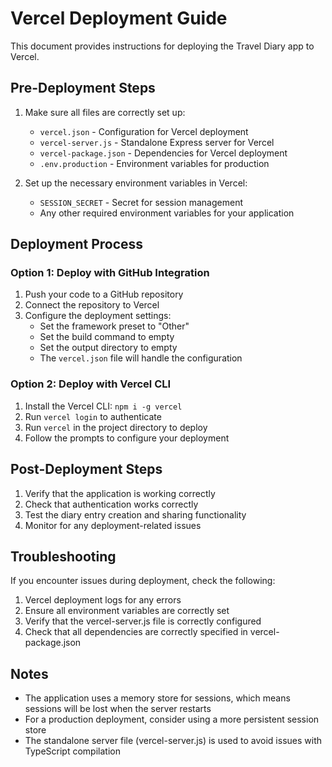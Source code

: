 # Vercel Deployment Guide

This document provides instructions for deploying the Travel Diary app to Vercel.

## Pre-Deployment Steps

1. Make sure all files are correctly set up:
   - `vercel.json` - Configuration for Vercel deployment
   - `vercel-server.js` - Standalone Express server for Vercel
   - `vercel-package.json` - Dependencies for Vercel deployment
   - `.env.production` - Environment variables for production

2. Set up the necessary environment variables in Vercel:
   - `SESSION_SECRET` - Secret for session management
   - Any other required environment variables for your application

## Deployment Process

### Option 1: Deploy with GitHub Integration

1. Push your code to a GitHub repository
2. Connect the repository to Vercel
3. Configure the deployment settings:
   - Set the framework preset to "Other"
   - Set the build command to empty
   - Set the output directory to empty
   - The `vercel.json` file will handle the configuration

### Option 2: Deploy with Vercel CLI

1. Install the Vercel CLI: `npm i -g vercel`
2. Run `vercel login` to authenticate
3. Run `vercel` in the project directory to deploy
4. Follow the prompts to configure your deployment

## Post-Deployment Steps

1. Verify that the application is working correctly
2. Check that authentication works correctly
3. Test the diary entry creation and sharing functionality
4. Monitor for any deployment-related issues

## Troubleshooting

If you encounter issues during deployment, check the following:

1. Vercel deployment logs for any errors
2. Ensure all environment variables are correctly set
3. Verify that the vercel-server.js file is correctly configured
4. Check that all dependencies are correctly specified in vercel-package.json

## Notes

- The application uses a memory store for sessions, which means sessions will be lost when the server restarts
- For a production deployment, consider using a more persistent session store
- The standalone server file (vercel-server.js) is used to avoid issues with TypeScript compilation